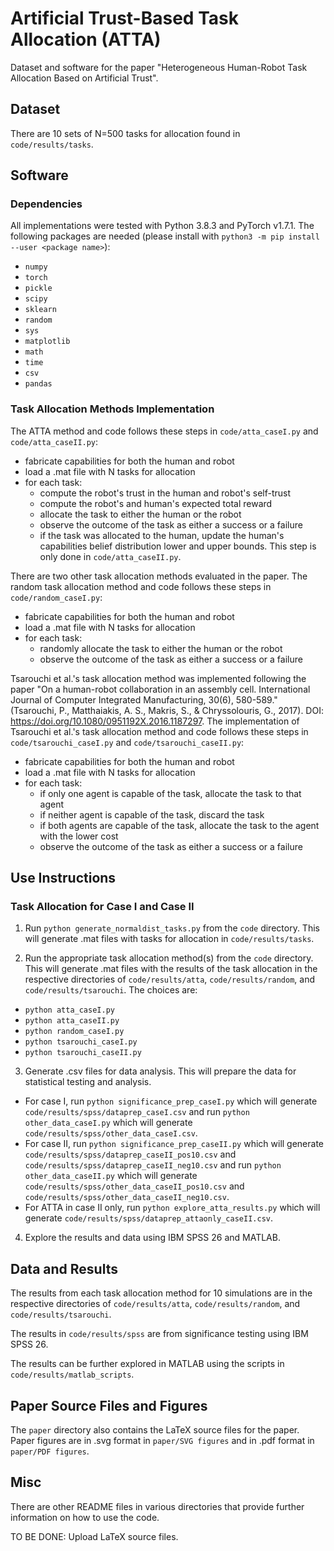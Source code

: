 # Artificial Trust-Based Task Allocation (ATTA)

Dataset and software for the paper "Heterogeneous Human-Robot Task Allocation Based on Artificial Trust".

## Dataset

There are 10 sets of N=500 tasks for allocation found in `code/results/tasks`.


## Software

### Dependencies

All implementations were tested with Python 3.8.3 and PyTorch v1.7.1.
The following packages are needed (please install with `python3 -m pip install --user <package name>`):

* `numpy`
* `torch`
* `pickle`
* `scipy`
* `sklearn`
* `random`
* `sys`
* `matplotlib`
* `math`
* `time`
* `csv`
* `pandas`

### Task Allocation Methods Implementation

The ATTA method and code follows these steps in `code/atta_caseI.py` and `code/atta_caseII.py`:

* fabricate capabilities for both the human and robot
* load a .mat file with N tasks for allocation
* for each task:
  * compute the robot's trust in the human and robot's self-trust
  * compute the robot's and human's expected total reward
  * allocate the task to either the human or the robot
  * observe the outcome of the task as either a success or a failure
  * if the task was allocated to the human, update the human's capabilities belief distribution lower and upper bounds. This step is only done in `code/atta_caseII.py`.

There are two other task allocation methods evaluated in the paper. The random task allocation method and code follows these steps in `code/random_caseI.py`:

* fabricate capabilities for both the human and robot
* load a .mat file with N tasks for allocation
* for each task:
  * randomly allocate the task to either the human or the robot
  * observe the outcome of the task as either a success or a failure

Tsarouchi et al.'s task allocation method was implemented following the paper "On a human-robot collaboration in an assembly cell. International Journal of Computer Integrated Manufacturing, 30(6), 580-589." (Tsarouchi, P., Matthaiakis, A. S., Makris, S., & Chryssolouris, G., 2017). DOI: https://doi.org/10.1080/0951192X.2016.1187297. The implementation of Tsarouchi et al.'s task allocation method and code follows these steps in `code/tsarouchi_caseI.py` and `code/tsarouchi_caseII.py`:

* fabricate capabilities for both the human and robot
* load a .mat file with N tasks for allocation
* for each task:
  * if only one agent is capable of the task, allocate the task to that agent
  * if neither agent is capable of the task, discard the task
  * if both agents are capable of the task, allocate the task to the agent with the lower cost
  * observe the outcome of the task as either a success or a failure

## Use Instructions


### Task Allocation for Case I and Case II

1. Run `python generate_normaldist_tasks.py` from the `code` directory. This will generate .mat files with tasks for allocation in `code/results/tasks`.

2. Run the appropriate task allocation method(s) from the `code` directory. This will generate .mat files with the results of the task allocation in the respective directories of `code/results/atta`, `code/results/random`, and `code/results/tsarouchi`. The choices are:
  * `python atta_caseI.py`
  * `python atta_caseII.py`
  * `python random_caseI.py`
  * `python tsarouchi_caseI.py`
  * `python tsarouchi_caseII.py`

3. Generate .csv files for data analysis. This will prepare the data for statistical testing and analysis.
  * For case I, run `python significance_prep_caseI.py` which will generate `code/results/spss/dataprep_caseI.csv` and run `python other_data_caseI.py` which will generate `code/results/spss/other_data_caseI.csv`.
  * For case II, run `python significance_prep_caseII.py` which will generate `code/results/spss/dataprep_caseII_pos10.csv` and `code/results/spss/dataprep_caseII_neg10.csv` and run `python other_data_caseII.py` which will generate `code/results/spss/other_data_caseII_pos10.csv` and `code/results/spss/other_data_caseII_neg10.csv`.
  * For ATTA in case II only, run `python explore_atta_results.py` which will generate `code/results/spss/dataprep_attaonly_caseII.csv`.

4. Explore the results and data using IBM SPSS 26 and MATLAB.


## Data and Results

The results from each task allocation method for 10 simulations are in the respective directories of `code/results/atta`, `code/results/random`, and `code/results/tsarouchi`. 

The results in `code/results/spss` are from significance testing using IBM SPSS 26.

The results can be further explored in MATLAB using the scripts in `code/results/matlab_scripts`.


## Paper Source Files and Figures

The `paper` directory also contains the LaTeX source files for the paper.
Paper figures are in .svg format in `paper/SVG figures` and in .pdf format in `paper/PDF figures`.


## Misc

There are other README files in various directories that provide further information on how to use the code.

TO BE DONE: Upload LaTeX source files.
